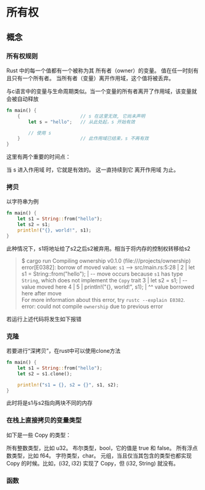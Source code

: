 # 所有权
## 概念
### 所有权规则

Rust 中的每一个值都有一个被称为其 所有者（owner）的变量。
值在任一时刻有且只有一个所有者。
当所有者（变量）离开作用域，这个值将被丢弃。

与c语言中的变量与生命周期类似。当一个变量的所有者离开了作用域，该变量就会被自动释放

```rust
fn main() {
    {                      // s 在这里无效, 它尚未声明
        let s = "hello";   // 从此处起，s 开始有效

        // 使用 s
    }                      // 此作用域已结束，s 不再有效
}

```

这里有两个重要的时间点：

当 s 进入作用域 时，它就是有效的。
这一直持续到它 离开作用域 为止。
### 拷贝
以字符串为例
```rust
fn main() {
    let s1 = String::from("hello");
    let s2 = s1;
    println!("{}, world!", s1);
}
```
此种情况下，s1将地址给了s2之后s2被弃用。相当于将内存的控制权转移给s2

>$ cargo run
   Compiling ownership v0.1.0 (file:///projects/ownership)
error[E0382]: borrow of moved value: `s1`
 --> src/main.rs:5:28
  |
2 |     let s1 = String::from("hello");
  |         -- move occurs because `s1` has type `String`, which does not implement the `Copy` trait
3 |     let s2 = s1;
  |              -- value moved here
4 | 
5 |     println!("{}, world!", s1);
  |                            ^^ value borrowed here after move\
For more information about this error, try `rustc --explain E0382`.
error: could not compile `ownership` due to previous error

若运行上述代码将发生如下报错

### 克隆
若要进行“深拷贝”，在rust中可以使用clone方法
```rust
fn main() {
    let s1 = String::from("hello");
    let s2 = s1.clone();

    println!("s1 = {}, s2 = {}", s1, s2);
}

```
此时将是s1与s2指向两块不同的内存
### 在栈上直接拷贝的变量类型
如下是一些 Copy 的类型：

所有整数类型，比如 u32。
布尔类型，bool，它的值是 true 和 false。
所有浮点数类型，比如 f64。
字符类型，char。
元组，当且仅当其包含的类型也都实现 Copy 的时候。比如，(i32, i32) 实现了 Copy，但 (i32, String) 就没有。

### 函数